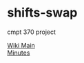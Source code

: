 shifts-swap
===========

cmpt 370 project

[Wiki Main](https://github.com/knames/shift-swap/wiki)   
[Minutes](https://github.com/knames/shift-swap/wiki/minutes)
